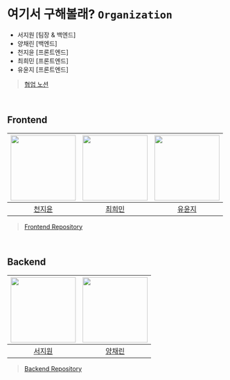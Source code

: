 # 여기서 구해볼래? `Organization`
- 서지원 [팀장 & 백엔드]
- 양채린 [백엔드]
- 천지윤 [프론트엔드]
- 최희민 [프론트엔드]
- 유윤지 [프론트엔드]

> [협업 노션](https://www.notion.so/sjiwon/2023-efb0f1490e4746ea899456da70a6fc22)

<br>

## Frontend

|<img width="150px" src="https://avatars.githubusercontent.com/u/70828192?v=4"/>|<img width="150px" src="https://avatars.githubusercontent.com/u/125268228?v=4"/>|<img width="150px" src="https://avatars.githubusercontent.com/u/91847313?v=4"/>|
|:---:|:---:|:---:|
|[천지윤](https://github.com/cheonjiyun)|[최희민](https://github.com/heemin1008)|[유윤지](https://github.com/yoonji66)|

> [Frontend Repository](https://github.com/kgu-capstone/study-with-me-fe)

<br>

## Backend

|<img width="150px" src="https://avatars.githubusercontent.com/u/51479381?v=4"/>|<img width="150px" src="https://avatars.githubusercontent.com/u/109421279?v=4"/>|
|:---:|:---:|
|[서지원](https://github.com/sjiwon)|[양채린](https://github.com/chaeeerish)|

> [Backend Repository](https://github.com/kgu-capstone/study-with-me-be)
